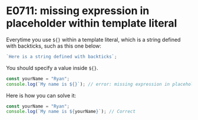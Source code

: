# E0711: missing expression in placeholder within template literal

Everytime you use `${}` within a template literal, which is a string defined
with backticks, such as this one below:

```javascript
`Here is a string defined with backticks`;
```

You should specify a value inside `${}`.

```javascript
const yourName = "Ryan";
console.log(`My name is ${}`); // error: missing expression in placeholder within template literal
```

Here is how you can solve it:

```javascript
const yourName = "Ryan";
console.log(`My name is ${yourName}`); // Correct
```
